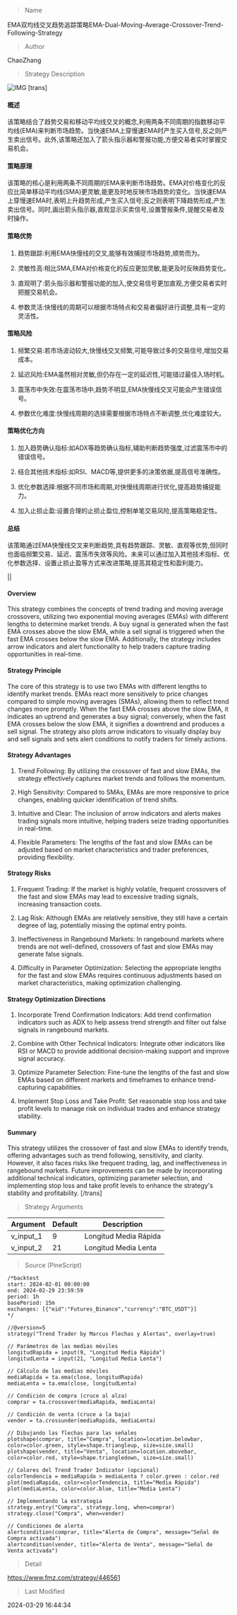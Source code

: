 
> Name

EMA双均线交叉趋势追踪策略EMA-Dual-Moving-Average-Crossover-Trend-Following-Strategy

> Author

ChaoZhang

> Strategy Description

![IMG](https://www.fmz.com/upload/asset/1155f177ce67147828e.png)
[trans]
#### 概述

该策略结合了趋势交易和移动平均线交叉的概念,利用两条不同周期的指数移动平均线(EMA)来判断市场趋势。当快速EMA上穿慢速EMA时产生买入信号,反之则产生卖出信号。此外,该策略还加入了箭头指示器和警报功能,方便交易者实时掌握交易机会。

#### 策略原理

该策略的核心是利用两条不同周期的EMA来判断市场趋势。EMA对价格变化的反应比简单移动平均线(SMA)更灵敏,能更及时地反映市场趋势的变化。当快速EMA上穿慢速EMA时,表明上升趋势形成,产生买入信号;反之则表明下降趋势形成,产生卖出信号。同时,画出箭头指示器,直观显示买卖信号,设置警报条件,提醒交易者及时操作。

#### 策略优势

1. 趋势跟踪:利用EMA快慢线的交叉,能够有效捕捉市场趋势,顺势而为。

2. 灵敏性高:相比SMA,EMA对价格变化的反应更加灵敏,能更及时反映趋势变化。

3. 直观明了:箭头指示器和警报功能的加入,使交易信号更加直观,方便交易者实时把握交易机会。

4. 参数灵活:快慢线的周期可以根据市场特点和交易者偏好进行调整,具有一定的灵活性。

#### 策略风险

1. 频繁交易:若市场波动较大,快慢线交叉频繁,可能导致过多的交易信号,增加交易成本。

2. 延迟风险:EMA虽然相对灵敏,但仍存在一定的延迟性,可能错过最佳入场时机。

3. 震荡市中失效:在震荡市场中,趋势不明显,EMA快慢线交叉可能会产生错误信号。

4. 参数优化难度:快慢线周期的选择需要根据市场特点不断调整,优化难度较大。

#### 策略优化方向

1. 加入趋势确认指标:如ADX等趋势确认指标,辅助判断趋势强度,过滤震荡市中的错误信号。

2. 结合其他技术指标:如RSI、MACD等,提供更多的决策依据,提高信号准确性。

3. 优化参数选择:根据不同市场和周期,对快慢线周期进行优化,提高趋势捕捉能力。

4. 加入止损止盈:设置合理的止损止盈位,控制单笔交易风险,提高策略稳定性。

#### 总结

该策略通过EMA快慢线交叉来判断趋势,具有趋势跟踪、灵敏、直观等优势,但同时也面临频繁交易、延迟、震荡市失效等风险。未来可以通过加入其他技术指标、优化参数选择、设置止损止盈等方式来改进策略,提高其稳定性和盈利能力。

|| 

#### Overview

This strategy combines the concepts of trend trading and moving average crossovers, utilizing two exponential moving averages (EMAs) with different lengths to determine market trends. A buy signal is generated when the fast EMA crosses above the slow EMA, while a sell signal is triggered when the fast EMA crosses below the slow EMA. Additionally, the strategy includes arrow indicators and alert functionality to help traders capture trading opportunities in real-time.

#### Strategy Principle

The core of this strategy is to use two EMAs with different lengths to identify market trends. EMAs react more sensitively to price changes compared to simple moving averages (SMAs), allowing them to reflect trend changes more promptly. When the fast EMA crosses above the slow EMA, it indicates an uptrend and generates a buy signal; conversely, when the fast EMA crosses below the slow EMA, it signifies a downtrend and produces a sell signal. The strategy also plots arrow indicators to visually display buy and sell signals and sets alert conditions to notify traders for timely actions.

#### Strategy Advantages

1. Trend Following: By utilizing the crossover of fast and slow EMAs, the strategy effectively captures market trends and follows the momentum.

2. High Sensitivity: Compared to SMAs, EMAs are more responsive to price changes, enabling quicker identification of trend shifts.

3. Intuitive and Clear: The inclusion of arrow indicators and alerts makes trading signals more intuitive, helping traders seize trading opportunities in real-time.

4. Flexible Parameters: The lengths of the fast and slow EMAs can be adjusted based on market characteristics and trader preferences, providing flexibility.

#### Strategy Risks

1. Frequent Trading: If the market is highly volatile, frequent crossovers of the fast and slow EMAs may lead to excessive trading signals, increasing transaction costs.

2. Lag Risk: Although EMAs are relatively sensitive, they still have a certain degree of lag, potentially missing the optimal entry points.

3. Ineffectiveness in Rangebound Markets: In rangebound markets where trends are not well-defined, crossovers of fast and slow EMAs may generate false signals.

4. Difficulty in Parameter Optimization: Selecting the appropriate lengths for the fast and slow EMAs requires continuous adjustments based on market characteristics, making optimization challenging.

#### Strategy Optimization Directions

1. Incorporate Trend Confirmation Indicators: Add trend confirmation indicators such as ADX to help assess trend strength and filter out false signals in rangebound markets.

2. Combine with Other Technical Indicators: Integrate other indicators like RSI or MACD to provide additional decision-making support and improve signal accuracy.

3. Optimize Parameter Selection: Fine-tune the lengths of the fast and slow EMAs based on different markets and timeframes to enhance trend-capturing capabilities.

4. Implement Stop Loss and Take Profit: Set reasonable stop loss and take profit levels to manage risk on individual trades and enhance strategy stability.

#### Summary

This strategy utilizes the crossover of fast and slow EMAs to identify trends, offering advantages such as trend following, sensitivity, and clarity. However, it also faces risks like frequent trading, lag, and ineffectiveness in rangebound markets. Future improvements can be made by incorporating additional technical indicators, optimizing parameter selection, and implementing stop loss and take profit levels to enhance the strategy's stability and profitability.
[/trans]

> Strategy Arguments



|Argument|Default|Description|
|----|----|----|
|v_input_1|9|Longitud Media Rápida|
|v_input_2|21|Longitud Media Lenta|


> Source (PineScript)

``` pinescript
/*backtest
start: 2024-02-01 00:00:00
end: 2024-02-29 23:59:59
period: 1h
basePeriod: 15m
exchanges: [{"eid":"Futures_Binance","currency":"BTC_USDT"}]
*/

//@version=5
strategy("Trend Trader by Marcus Flechas y Alertas", overlay=true)

// Parámetros de las medias móviles
longitudRapida = input(9, "Longitud Media Rápida")
longitudLenta = input(21, "Longitud Media Lenta")

// Cálculo de las medias móviles
mediaRapida = ta.ema(close, longitudRapida)
mediaLenta = ta.ema(close, longitudLenta)

// Condición de compra (cruce al alza)
comprar = ta.crossover(mediaRapida, mediaLenta)

// Condición de venta (cruce a la baja)
vender = ta.crossunder(mediaRapida, mediaLenta)

// Dibujando las flechas para las señales
plotshape(comprar, title="Compra", location=location.belowbar, color=color.green, style=shape.triangleup, size=size.small)
plotshape(vender, title="Venta", location=location.abovebar, color=color.red, style=shape.triangledown, size=size.small)

// Colores del Trend Trader Indicator (opcional)
colorTendencia = mediaRapida > mediaLenta ? color.green : color.red
plot(mediaRapida, color=colorTendencia, title="Media Rápida")
plot(mediaLenta, color=color.blue, title="Media Lenta")

// Implementando la estrategia
strategy.entry("Compra", strategy.long, when=comprar)
strategy.close("Compra", when=vender)

// Condiciones de alerta
alertcondition(comprar, title="Alerta de Compra", message="Señal de Compra activada")
alertcondition(vender, title="Alerta de Venta", message="Señal de Venta activada")

```

> Detail

https://www.fmz.com/strategy/446561

> Last Modified

2024-03-29 16:44:34
